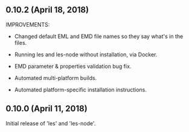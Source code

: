 
## 0.10.2 (April 18, 2018)

IMPROVEMENTS:

* Changed default EML and EMD file names so they say what's in the files.

* Running les and les-node without installation, via Docker.

* EMD parameter & properties validation bug fix.

* Automated multi-platform builds.

* Automated platform-specific installation instructions.


## 0.10.0 (April 11, 2018)

Initial release of 'les' and 'les-node'.



